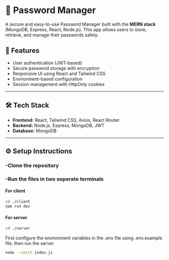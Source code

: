 # 🔐 Password Manager

A secure and easy-to-use Password Manager built with the **MERN stack** (MongoDB, Express, React, Node.js). This app allows users to store, retrieve, and manage their passwords safely.

## 🚀 Features

- User authentication (JWT-based)
- Secure password storage with encryption
- Responsive UI using React and Tailwind CSS
- Environment-based configuration
- Session management with HttpOnly cookies

---

## 🛠️ Tech Stack

- **Frontend:** React, Tailwind CSS, Axios, React Router
- **Backend:** Node.js, Express, MongoDB, JWT
- **Database:** MongoDB

---

## ⚙️ Setup Instructions

### -Clone the repository

### -Run the files in two seperate terminals

#### For client
```bash
cd ./client
npm run dev
```
#### For server
```bash
cd ./server
```
First configure the environment variables in the .env file using .env.example file, then run the server.
 ```bash
node --watch index.js
```

